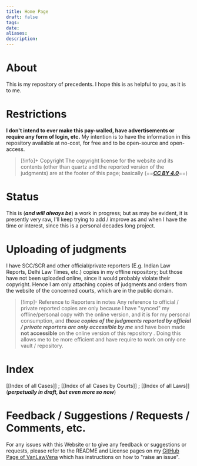 ```yaml
---
title: Home Page
draft: false
tags: 
date: 
aliases: 
description:
---
```

# About
This is my repository of precedents. I hope this is as helpful to you, as it is to me.

# Restrictions
**I don't intend to ever make this pay-walled, have advertisements or require any form of login, etc.** My intention is to have the information in this repository available at no-cost, for free and to be open-source and open-access.

> [!info]+ Copyright
> The copyright license for the website and its contents (other than quartz and the reported version of the judgments) are at the footer of this page; basically (==***[CC BY 4.0](https://creativecommons.org/licenses/by/4.0/)***==) 

# Status
This is (***and will always be***) a work in progress; but as may be evident, it is presently very raw, I'll keep trying to add / improve as and when I have the time or interest, since this is a personal decades long project.


# Uploading of judgments
I have SCC/SCR and other official/private reporters (E.g. Indian Law Reports, Delhi Law Times, etc.) copies in my offline repository; but those have not been uploaded online, since it would probably violate their copyright. 
Hence I am only attaching copies of judgments and orders from the website of the concerned courts, which are in the public domain.

> [!imp]- Reference to Reporters in notes
> Any reference to official / private reported copies are only because I have "synced" my offline/personal copy with the online version, and it is for my personal consumption, and ***those copies of the judgments reported by official / private reporters are only accessible by me*** and have been made **not accessible** on the online version of this repository .
> Doing this allows me to be more efficient and have require to work on only one vault / repository.

# Index
[[Index of all Cases]] ; [[Index of all Cases by Courts]] ; [[Index of all Laws]]  (***perpetually in draft, but even more so now***)


# Feedback / Suggestions / Requests / Comments, etc.

For any issues with this Website or to give any feedback or suggestions or requests, please refer to the README and License pages on my [GitHub Page of VanLawVena](https://github.com/vanlalvena/VanLawVena) which has instructions on how to "raise an issue".